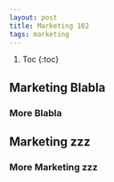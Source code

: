 ```yaml
---
layout: post
title: Marketing 102
tags: marketing
---
```

1. Toc
 {:toc}


## Marketing Blabla
### More Blabla
## Marketing zzz
### More Marketing zzz

